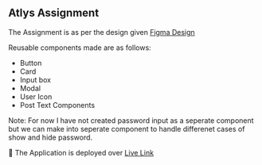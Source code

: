 ## Atlys Assignment

The Assignment is as per the design given
[Figma Design](https://www.figma.com/design/S4bZXDniOieMhyGIpTnVu5/Frontend-Developer%3A-Atlys?node-id=1-3&t=NXMf3aOYleAdYsOJ-0)

Reusable components made are as follows:

- Button
- Card
- Input box
- Modal
- User Icon
- Post Text Components

Note: For now I have not created password input as a seperate component but we
can make into seperate component to handle differenet cases of show and hide
password.

🚀 The Application is deployed over
[Live Link](https://blog-o-social.netlify.app/home)
